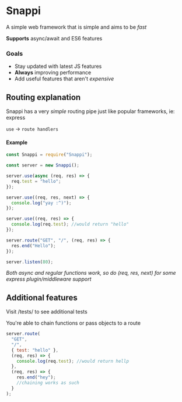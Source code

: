 # Snappi

A simple web framework that is simple and aims to be _fast_

**Supports**
async/await and ES6 features

### Goals

- Stay updated with latest JS features
- **Always** improving performance
- Add useful features that aren't _expensive_

## Routing explanation

Snappi has a very _simple_ routing pipe just like popular frameworks, ie: express

`use` -> `route handlers`

#### Example

```js
const Snappi = require("Snappi");

const server = new Snappi();

server.use(async (req, res) => {
  req.test = "hello";
});

server.use((req, res, next) => {
  console.log("yay :^)");
});

server.use((req, res) => {
  console.log(req.test); //would return "hello"
});

server.route("GET", "/", (req, res) => {
  res.end("Hello");
});

server.listen(80);
```

_Both async and regular functions work, so do (req, res, next) for some express plugin/middleware support_

## Additional features

Visit /tests/ to see additional tests

You're able to chain functions or pass objects to a route

```js
server.route(
  "GET",
  "/",
  { test: "hello" },
  (req, res) => {
    console.log(req.test); //would return hellp
  },
  (req, res) => {
    res.end("hey");
    //chaining works as such
  }
);
```
